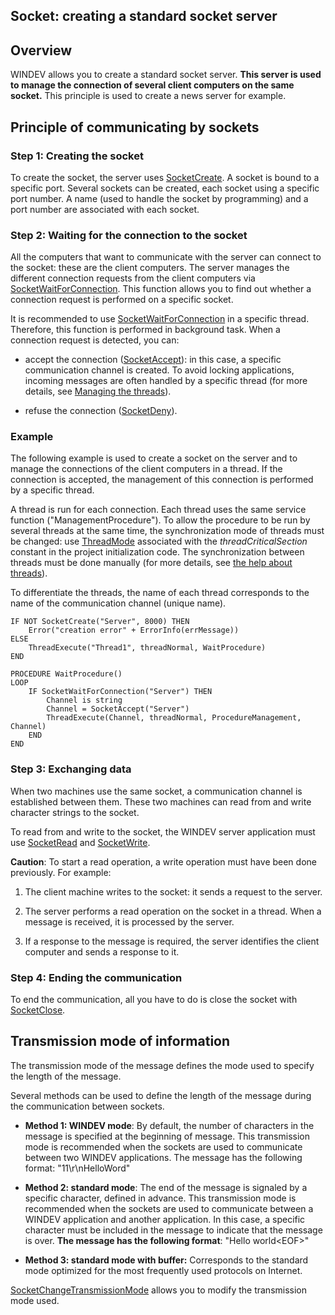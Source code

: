 
## Socket: creating a standard socket server
			



<a name="NOTE1"></a>
<a name="NOTE1_1"></a>


## Overview
<a name="overview_ELTTEXTE000180"></a>
WINDEV allows you to create a standard socket server. **This server is used to manage the connection of several client computers on the same socket.** This principle is used to create a news server for example.



<a name="NOTE2"></a>
<a name="NOTE2_1"></a>


## Principle of communicating by sockets
<a name="principle_communicating_sockets_ELTTEXTE000204"></a>


### Step 1: Creating the socket
<a name="step_1_creating_the_socket_ELTPARAGRAPHE000026"></a>

To create the socket, the server uses [SocketCreate](../WDLang3/3070011.md). A socket is bound to a specific port. Several sockets can be created, each socket using a specific port number. A name (used to handle the socket by programming) and a port number are associated with each socket.
<a name="NOTE2_2"></a>


### Step 2: Waiting for the connection to the socket
<a name="step_2_waiting_for_the_connection_the_socket_ELTPARAGRAPHE000036"></a>

All the computers that want to communicate with the server can connect to the socket: these are the client computers. The server manages the different connection requests from the client computers via [SocketWaitForConnection](../WDLang3/3070006.md). This function allows you to find out whether a connection request is performed on a specific socket.

It is recommended to use [SocketWaitForConnection](../WDLang3/3070006.md) in a specific thread. Therefore, this function is performed in background task. When a connection request is detected, you can:

- accept the connection ([SocketAccept](../WDLang3/3070004.md)): in this case, a specific communication channel is created. To avoid locking applications, incoming messages are often handled by a specific thread (for more details, see [Managing the threads](../WDLang1/3077026.md)).

- refuse the connection ([SocketDeny](../WDLang3/3070010.md)).



<a name="NOTE2_3"></a>


### Example 
<a name="example_ELTPARAGRAPHE000063"></a>

The following example is used to create a socket on the server and to manage the connections of the client computers in a thread. If the connection is accepted, the management of this connection is performed by a specific thread.

A thread is run for each connection. Each thread uses the same service function ("ManagementProcedure"). To allow the procedure to be run by several threads at the same time, the synchronization mode of threads must be changed: use [ThreadMode](../WDLang1/3077028.md) associated with the *threadCriticalSection* constant in the project initialization code. The synchronization between threads must be done manually (for more details, see [the help about threads](../WDLang1/3077026.md)).

To differentiate the threads, the name of each thread corresponds to the name of the communication channel (unique name). 



```wl
IF NOT SocketCreate("Server", 8000) THEN
	Error("creation error" + ErrorInfo(errMessage))
ELSE
	ThreadExecute("Thread1", threadNormal, WaitProcedure)
END
```



```wl
PROCEDURE WaitProcedure()
LOOP
	IF SocketWaitForConnection("Server") THEN
		Channel is string
		Channel = SocketAccept("Server")
		ThreadExecute(Channel, threadNormal, ProcedureManagement, Channel)
	END
END
```

<a name="NOTE2_4"></a>


### Step 3: Exchanging data
<a name="step_3_exchanging_data_ELTPARAGRAPHE000085"></a>

When two machines use the same socket, a communication channel is established between them. These two machines can read from and write character strings to the socket.

To read from and write to the socket, the WINDEV server application must use [SocketRead](../WDLang3/3070014.md) and [SocketWrite](../WDLang3/3070002.md).

**Caution**: To start a read operation, a write operation must have been done previously. For example:

1. The client machine writes to the socket: it sends a request to the server.

2. The server performs a read operation on the socket in a thread. When a message is received, it is processed by the server.

3. If a response to the message is required, the server identifies the client computer and sends a response to it. 
	



<a name="NOTE2_5"></a>


### Step 4: Ending the communication
<a name="step_4_ending_the_communication_ELTPARAGRAPHE000107"></a>

To end the communication, all you have to do is close the socket with [SocketClose](../WDLang3/3070015.md).

<a name="NOTE3"></a>
<a name="NOTE3_1"></a>


## Transmission mode of information
<a name="transmission_mode_information_ELTTEXTE000252"></a>
The transmission mode of the message defines the mode used to specify the length of the message.

Several methods can be used to define the length of the message during the communication between sockets.

- **Method 1: WINDEV mode**: By default, the number of characters in the message is specified at the beginning of message. This transmission mode is recommended when the sockets are used to communicate between two WINDEV applications.
	The message has the following format: "11\\r\\nHelloWord"

- **Method 2: standard mode**: The end of the message is signaled by a specific character, defined in advance. This transmission mode is recommended when the sockets are used to communicate between a WINDEV application and another application. In this case, a specific character must be included in the message to indicate that the message is over.
	**The message has the following format**: "Hello world&lt;EOF&gt;"

- **Method 3: standard mode with buffer:** Corresponds to the standard mode optimized for the most frequently used protocols on Internet.




[SocketChangeTransmissionMode](../WDLang3/3070005.md) allows you to modify the transmission mode used.


